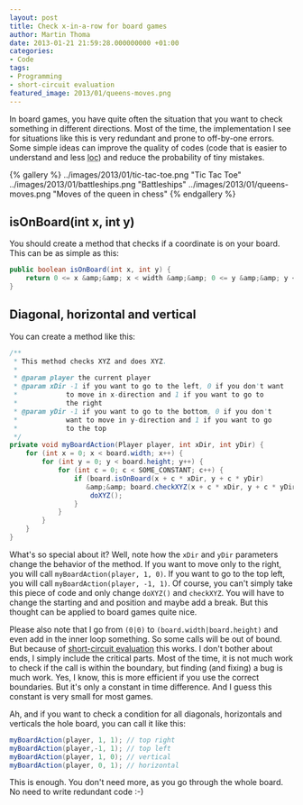 ```yaml
---
layout: post
title: Check x-in-a-row for board games
author: Martin Thoma
date: 2013-01-21 21:59:28.000000000 +01:00
categories:
- Code
tags:
- Programming
- short-circuit evaluation
featured_image: 2013/01/queens-moves.png
---
```

In board games, you have quite often the situation that you want to check something in different directions. Most of the time, the implementation I see for situations like this is very redundant and prone to off-by-one errors. Some simple ideas can improve the quality of codes (code that is easier to understand and less <abbr title="lines of code">loc</abbr>) and reduce the probability of tiny mistakes.

{% gallery %}
    ../images/2013/01/tic-tac-toe.png   "Tic Tac Toe"
    ../images/2013/01/battleships.png   "Battleships"
    ../images/2013/01/queens-moves.png  "Moves of the queen in chess"
{% endgallery %}

<h2>isOnBoard(int x, int y)</h2>
You should create a method that checks if a coordinate is on your board. This can be as simple as this:

```java
public boolean isOnBoard(int x, int y) {
    return 0 <= x &amp;&amp; x < width &amp;&amp; 0 <= y &amp;&amp; y < height;
}
```

<h2>Diagonal, horizontal and vertical</h2>
You can create a method like this:

```java
/**
 * This method checks XYZ and does XYZ.
 * 
 * @param player the current player
 * @param xDir -1 if you want to go to the left, 0 if you don't want 
 *            to move in x-direction and 1 if you want to go to 
 *            the right
 * @param yDir -1 if you want to go to the bottom, 0 if you don't 
 *            want to move in y-direction and 1 if you want to go 
 *            to the top
 */
private void myBoardAction(Player player, int xDir, int yDir) {
    for (int x = 0; x < board.width; x++) {
        for (int y = 0; y < board.height; y++) {
            for (int c = 0; c < SOME_CONSTANT; c++) {
                if (board.isOnBoard(x + c * xDir, y + c * yDir)
                   &amp;&amp; board.checkXYZ(x + c * xDir, y + c * yDir)) {
                    doXYZ();
                }
            }
        }
    }
}
```

What's so special about it? Well, note how the `xDir` and `yDir` parameters change the behavior of the method. If you want to move only to the right, you will call `myBoardAction(player, 1, 0)`. If you want to go to the top left, you will call `myBoardAction(player, -1, 1)`. Of course, you can't simply take this piece of code and only change `doXYZ()` and `checkXYZ`. You will have to change the starting and and position and maybe add a break. But this thought can be applied to board games quite nice.

Please also note that I go from <code>(0|0)</code> to <code>(board.width|board.height)</code> and even add in the inner loop something. So some calls will be out of bound. But because of <a href="http://en.wikipedia.org/wiki/Short-circuit_evaluation">short-circuit evaluation</a> this works. I don't bother about ends, I simply include the critical parts. Most of the time, it is not much work to check if the call is within the boundary, but finding (and fixing) a bug is much work. Yes, I know, this is more efficient if you use the correct boundaries. But it's only a constant in time difference. And I guess this constant is very small for most games.

Ah, and if you want to check a condition for all diagonals, horizontals and verticals the hole board, you can call it like this:

```java
myBoardAction(player, 1, 1); // top right
myBoardAction(player,-1, 1); // top left
myBoardAction(player, 1, 0); // vertical
myBoardAction(player, 0, 1); // horizontal
```

This is enough. You don't need more, as you go through the whole board. 
No need to write redundant code :-)
